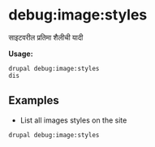# debug:image:styles
साइटवरील प्रतिमा शैलीची यादी

**Usage:**
```
drupal debug:image:styles
dis
```

## Examples
* List all images styles on the site
```
drupal debug:image:styles
```
